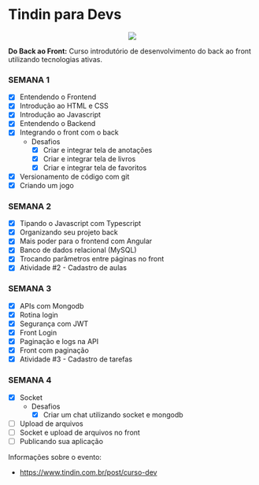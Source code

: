 # Tindin para Devs
<p align="center"> 
    <img           src="https://static.wixstatic.com/media/134f29_afc8e97c5bbc428b9643e1028c5b2e6f~mv2.png/v1/fill/w_360,h_360,al_c,q_95/134f29_afc8e97c5bbc428b9643e1028c5b2e6f~mv2.webp">
</p>

**Do Back ao Front:** Curso introdutório de desenvolvimento do back ao front utilizando tecnologias ativas.

### **SEMANA 1**

- [x] Entendendo o Frontend
- [x] Introdução ao HTML e CSS
- [x] Introdução ao Javascript
- [x] Entendendo o Backend
- [x] Integrando o front com o back
    - Desafios
        - [x] Criar e integrar tela de anotações
        - [x] Criar e integrar tela de livros
        - [x] Criar e integrar tela de favoritos
- [x] Versionamento de código com git
- [x] Criando um jogo

### **SEMANA 2**

- [x] Tipando o Javascript com Typescript
- [x] Organizando seu projeto back
- [x] Mais poder para o frontend com Angular
- [x] Banco de dados relacional (MySQL)
- [x] Trocando parâmetros entre páginas no front
- [x] Atividade #2 - Cadastro de aulas

### **SEMANA 3**

- [x] APIs com Mongodb
- [x] Rotina login
- [x] Segurança com JWT
- [x] Front Login
- [x] Paginação e logs na API
- [x] Front com paginação
- [x] Atividade #3 - Cadastro de tarefas

### **SEMANA 4**

- [x] Socket
    - Desafios
        - [x] Criar um chat utilizando socket e mongodb
- [ ] Upload de arquivos
- [ ] Socket e upload de arquivos no front
- [ ] Publicando sua aplicação

Informações sobre o evento: 
 - https://www.tindin.com.br/post/curso-dev
